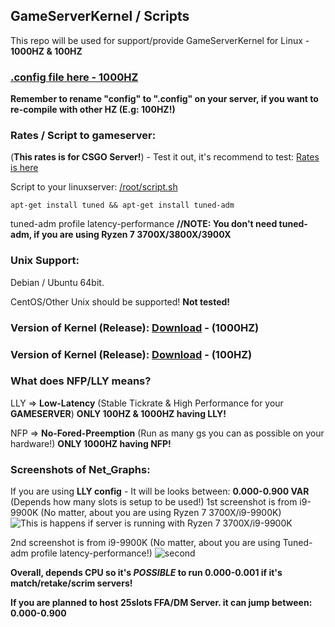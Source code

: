 ## GameServerKernel / Scripts
This repo will be used for support/provide GameServerKernel for Linux - **1000HZ & 100HZ**

### [.config file here - 1000HZ](https://raw.githubusercontent.com/MikkelDK/GameServerKernel/master/config)

**Remember to rename "config" to ".config" on your server, if you want to re-compile with other HZ (E.g: 100HZ!)**

### Rates / Script to gameserver:
(**This rates is for CSGO Server!**) - Test it out, it's recommend to test:
[Rates is here](https://raw.githubusercontent.com/MikkelDK/GameServerKernel/master/rates.cfg)

Script to your linuxserver:
[/root/script.sh](https://raw.githubusercontent.com/MikkelDK/GameServerKernel/master/script.sh)
```
apt-get install tuned && apt-get install tuned-adm
```
tuned-adm profile latency-performance **//NOTE: You don't need tuned-adm, if you are using Ryzen 7 3700X/3800X/3900X**

### Unix Support:
Debian / Ubuntu 64bit.

CentOS/Other Unix should be supported! **Not tested!**

### Version of Kernel (Release): [Download](https://github.com/MikkelDK/GameServerKernel/releases/download/3.0-1000hz/Kernelv3.zip) - (1000HZ)

### Version of Kernel (Release): [Download](https://github.com/MikkelDK/GameServerKernel/releases/download/v3.0-100hz/Kernelv3.0-LLY-100hz.zip) - (100HZ)

### What does NFP/LLY means?
LLY => **Low-Latency** (Stable Tickrate & High Performance for your **GAMESERVER**) **ONLY 100HZ & 1000HZ having LLY!**

NFP => **No-Fored-Preemption** (Run as many gs you can as possible on your hardware!) **ONLY 1000HZ having NFP!**

### Screenshots of Net_Graphs:
If you are using **LLY config** - It will be looks between: **0.000-0.900 VAR** (Depends how many slots is setup to be used!)
1st screenshot is from i9-9900K (No matter, about you are using Ryzen 7 3700X/i9-9900K)
![This is happens if server is running with Ryzen 7 3700X/i9-9900K](https://i.gyazo.com/c1d31dcfad0f616b7c66df09693a94c7.jpg)

2nd screenshot is from i9-9900K (No matter, about you are using Tuned-adm profile latency-performance!)
![second](https://i.gyazo.com/e615db5f3b73c14e6ed16d42cee96e1b.jpg)

**Overall, depends CPU so it's _POSSIBLE_ to run 0.000-0.001 if it's match/retake/scrim servers!**

**If you are planned to host 25slots FFA/DM Server. it can jump between: 0.000-0.900**
